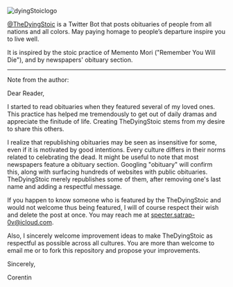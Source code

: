 ![dyingStoiclogo](https://user-images.githubusercontent.com/19922852/212551635-b1ce9537-ebd1-4643-a67c-a31a4fabdce0.jpg)

[@TheDyingStoic](https://twitter.com/TheDyingStoic) is a Twitter Bot that posts obituaries of people from all nations and all colors. May paying homage to people’s departure inspire you to live well.

It is inspired by the stoic practice of Memento Mori ("Remember You Will Die"), and by newspapers' obituary section.

---

Note from the author:

Dear Reader,

I started to read obituaries when they featured several of my loved ones. This practice has helped me tremendously to get out of daily dramas and appreciate the finitude of life. Creating TheDyingStoic stems from my desire to share this others.

I realize that republishing obituaries may be seen as insensitive for some, even if it is motivated by good intentions. Every culture differs in their norms related to celebrating the dead. It might be useful to note that most newspapers feature a obituary section. Googling "obituary" will confirm this, along with surfacing hundreds of websites with public obituaries. TheDyingStoic merely republishes some of them, after removing one's last name and adding a respectful message.

If you happen to know someone who is featured by the TheDyingStoic and would not welcome thus being featured, I will of course respect their wish and delete the post at once. You may reach me at specter.satrap-0v@icloud.com.

Also, I sincerely welcome improvement ideas to make TheDyingStoic as respectful as possible across all cultures. You are more than welcome to email me or to fork this repository and propose your improvements.

Sincerely,

Corentin
